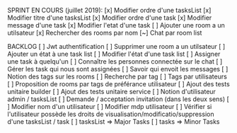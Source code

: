 SPRINT EN COURS (juillet 2019):
[x] Modifier ordre d'une tasksList
[x] Modifier titre d'une tasksList
[x] Modifier ordre d'une task
[x] Modifier message d'une task
[x] Modifier l'etat d'une task
[ ] Ajouter une room a un utilsateur
[x] Rechercher des rooms par nom
[~] Chat par room list

BACKLOG
[ ] Jwt authentification
[ ] Supprimer une room a un utilsateur
[ ] Ajouter un état à une task list
[ ] Modifier l'état d'une task list
[ ] Assigner une task à quelqu'un
[ ] Connaître les personnes connectée sur le chat
[ ] Gérer les task qui nous sont assignées
[ ] Savoir qui envoit les messages
[ ] Notion des tags sur les rooms
[ ] Recherche par tag
[ ] Tags par utilisateurs
[ ] Proposition de rooms par tags de préférance utilisateur
[ ] Ajout des tests unitaire builder
[ ] Ajout des tests unitaire service
[ ] Notion d'utilisateur admin / tasksList
[ ] Demande / acceptation invitation (dans les deux sens)
[ ] Modifier nom d'un utilisateur
[ ] Modifier mdp utilisateur
[ ] Vérifier si l'utilisateur possède les droits de visualisation/modificatio/suppression d'une tasksList / task
[ ] tasksList => Major Tasks
[ ] tasks => Minor Tasks
